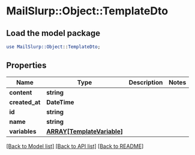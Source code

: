 # MailSlurp::Object::TemplateDto

## Load the model package
```perl
use MailSlurp::Object::TemplateDto;
```

## Properties
Name | Type | Description | Notes
------------ | ------------- | ------------- | -------------
**content** | **string** |  | 
**created_at** | **DateTime** |  | 
**id** | **string** |  | 
**name** | **string** |  | 
**variables** | [**ARRAY[TemplateVariable]**](TemplateVariable) |  | 

[[Back to Model list]](../README#documentation-for-models) [[Back to API list]](../README#documentation-for-api-endpoints) [[Back to README]](../README)


